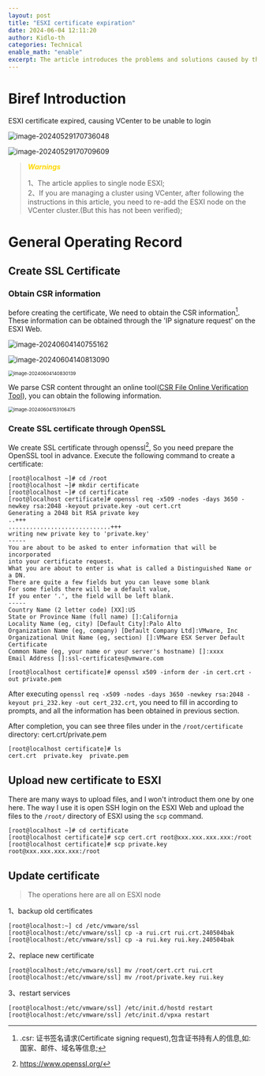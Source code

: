 ```yaml
---
layout: post
title: "ESXI certificate expiration"
date: 2024-06-04 12:11:20
author: Kidlo-th
categories: Technical
enable_math: "enable"
excerpt: The article introduces the problems and solutions caused by the expiration of ESXI certififcate
---
```


# Biref Introduction

ESXI certificate expired, causing VCenter to be unable to login

![image-20240529170736048](https://only-picture.oss-cn-beijing.aliyuncs.com/images/202405291707111.png)

![image-20240529170709609](https://only-picture.oss-cn-beijing.aliyuncs.com/images/202405291707745.png)

> ***<font color='Gold'>Warnings</font>***  
>
> 1、The article applies to single node ESXI;  
> 2、If you are managing a cluster using VCenter, after following the instructions in this article, you need to re-add the ESXI node on the VCenter cluster.(But this has not been verified);

# General Operating Record

## Create SSL Certificate

### Obtain CSR information

before creating the certificate, We need to obtain the CSR information[^1]. These information can be obtained through the 'IP signature request' on the ESXI Web.

![image-20240604140755162](https://only-picture.oss-cn-beijing.aliyuncs.com/images/202406041407425.png)

![image-20240604140813090](https://only-picture.oss-cn-beijing.aliyuncs.com/images/202406041408164.png)

<img src="https://only-picture.oss-cn-beijing.aliyuncs.com/images/202406041408231.png" alt="image-20240604140830139" style="zoom:67%;" />

We parse CSR content throught an online tool([CSR File Online Verification Tool](https://csr.chinassl.net/decoder-csr.html)), you can obtain the following information.

<img src="https://only-picture.oss-cn-beijing.aliyuncs.com/images/202406041531598.png" alt="image-20240604153106475" style="zoom:67%;" />

### Create SSL certificate through OpenSSL

We create SSL certificate through openssl[^2], So you need prepare the OpenSSL tool in advance. Execute the following command to create a certificate:

```shell
[root@localhost ~]# cd /root
[root@localhost ~]# mkdir certificate
[root@localhost ~]# cd certificate
[root@localhost certificate]# openssl req -x509 -nodes -days 3650 -newkey rsa:2048 -keyout private.key -out cert.crt
Generating a 2048 bit RSA private key
..+++
.............................+++
writing new private key to 'private.key'
-----
You are about to be asked to enter information that will be incorporated
into your certificate request.
What you are about to enter is what is called a Distinguished Name or a DN.
There are quite a few fields but you can leave some blank
For some fields there will be a default value,
If you enter '.', the field will be left blank.
-----
Country Name (2 letter code) [XX]:US
State or Province Name (full name) []:California
Locality Name (eg, city) [Default City]:Palo Alto
Organization Name (eg, company) [Default Company Ltd]:VMware, Inc
Organizational Unit Name (eg, section) []:VMware ESX Server Default Certificate
Common Name (eg, your name or your server's hostname) []:xxxx
Email Address []:ssl-certificates@vmware.com

[root@localhost certificate]# openssl x509 -inform der -in cert.crt -out private.pem
```

After executing `openssl req -x509 -nodes -days 3650 -newkey rsa:2048 -keyout pri_232.key -out cert_232.crt`, you need to fill in according to prompts, and all the information has been obtained in previous section.

After completion, you can see three files under in the `/root/certificate` directory: cert.crt/private.pem

```shell
[root@localhost certificate]# ls
cert.crt  private.key  private.pem
```

## Upload new certificate to ESXI

There are many ways to upload files, and I won't introduct them one by one here. The way I use it is open SSH login on the ESXI Web and upload the files to the `/root/` directory of ESXI using the `scp` command.

```shell
[root@localhost ~]# cd certificate
[root@localhost certificate]# scp cert.crt root@xxx.xxx.xxx.xxx:/root
[root@localhost certificate]# scp private.key root@xxx.xxx.xxx.xxx:/root
```

## Update certificate

> The operations here are all on ESXI node

1、backup old certificates

```shell
[root@localhost:~] cd /etc/vmware/ssl
[root@localhost:/etc/vmware/ssl] cp -a rui.crt rui.crt.240504bak
[root@localhost:/etc/vmware/ssl] cp -a rui.key rui.key.240504bak	
```

2、replace new certificate

```shell
[root@localhost:/etc/vmware/ssl] mv /root/cert.crt rui.crt
[root@localhost:/etc/vmware/ssl] mv /root/private.key rui.key
```

3、restart services

```shell
[root@localhost:/etc/vmware/ssl] /etc/init.d/hostd restart
[root@localhost:/etc/vmware/ssl] /etc/init.d/vpxa restart
```



[^1]:.csr: 证书签名请求(Certificate signing request),包含证书持有人的信息,如:国家、邮件、域名等信息;
[^2]: https://www.openssl.org/












